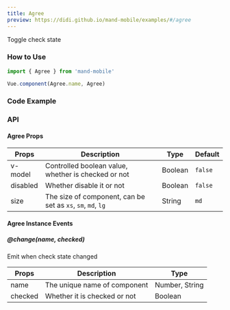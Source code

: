 ```yaml
---
title: Agree
preview: https://didi.github.io/mand-mobile/examples/#/agree
---
```


Toggle check state

### How to Use

```javascript
import { Agree } from 'mand-mobile'

Vue.component(Agree.name, Agree)
```

### Code Example
<!-- DEMO -->

### API

#### Agree Props
| Props | Description | Type | Default |
|----|-----|------|------|
| v-model | Controlled boolean value, whether is checked or not | Boolean | `false` |
| disabled | Whether disable it or not | Boolean | `false` |
| size | The size of component, can be set as `xs`, `sm`, `md`, `lg` | String | `md` |

#### Agree Instance Events

##### @change(name, checked)
Emit when check state changed

| Props | Description | Type |
|----|-----|------|
| name | The unique name of component | Number, String |
| checked | Whether it is checked or not | Boolean |
